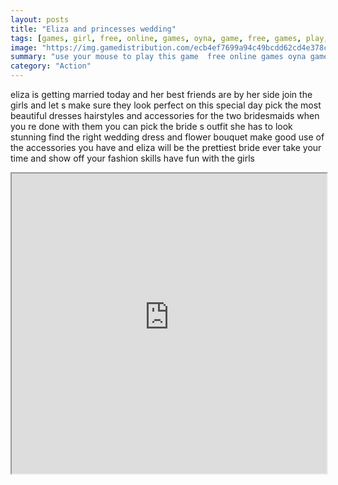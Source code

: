 ```yaml
---
layout: posts
title: "Eliza and princesses wedding"
tags: [games, girl, free, online, games, oyna, game, free, games, play, play, games]
image: "https://img.gamedistribution.com/ecb4ef7699a94c49bcdd62cd4e378cf6.jpg"
summary: "use your mouse to play this game  free online games oyna game free games play play games"
category: "Action"
---
```


eliza is getting married today and her best friends are by her side join the girls and let s make sure they look perfect on this special day pick the most beautiful dresses hairstyles and accessories for the two bridesmaids when you re done with them you can pick the bride s outfit she has to look stunning find the right wedding dress and flower bouquet make good use of the accessories you have and eliza will be the prettiest bride ever take your time and show off your fashion skills have fun with the girls

<iframe width="100%" height="480px;" src="https://html5.gamedistribution.com/ecb4ef7699a94c49bcdd62cd4e378cf6/"></iframe>
